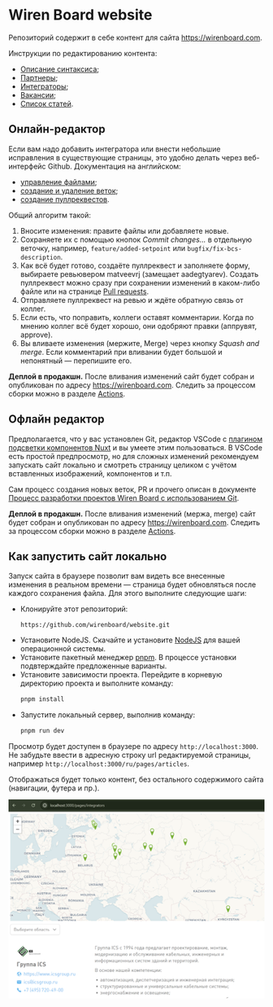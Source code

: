 # Wiren Board website
Репозиторий содержит в себе контент для сайта https://wirenboard.com.

Инструкции по редактированию контента:
- [Описание синтаксиса](/doc/syntax.md);
- [Партнеры](./doc/partners.md);
- [Интеграторы](./doc/integrators.md);
- [Вакансии](./doc/jobs.md);
- [Список статей](./doc/articles.md).

## Онлайн-редактор
Если вам надо добавить интегратора или внести небольшие исправления в существующие страницы, это удобно делать через веб-интерфейс Github. Документация на английском:
- [управление файлами](https://docs.github.com/ru/repositories/working-with-files/managing-files);
- [создание и удаление веток](https://docs.github.com/en/pull-requests/collaborating-with-pull-requests/proposing-changes-to-your-work-with-pull-requests/creating-and-deleting-branches-within-your-repository);
- [создание пуллреквестов](https://docs.github.com/en/pull-requests/collaborating-with-pull-requests/proposing-changes-to-your-work-with-pull-requests/creating-a-pull-request).

Общий алгоритм такой:
1. Вносите изменения: правите файлы или добавляете новые.
2. Сохраняете их с помощью кнопок _Commit changes…_ в отдельную веточку, например, `feature/added-setpoint` или `bugfix/fix-bcs-description`.
3. Как всё будет готово, создаёте пуллреквест и заполняете форму, выбираете ревьювером matveevrj (замещает aadegtyarev). Создать пуллреквест можно сразу при сохранении изменений в каком-либо файле или на странице [Pull requests](https://github.com/wirenboard/website/pulls).
4. Отправляете пуллреквест на ревью и ждёте обратную связь от коллег.
5. Если есть, что поправить, коллеги оставят комментарии. Когда по мнению коллег всё будет хорошо, они одобряют правки (аппрувят, approve).
6. Вы вливаете изменения (мержите, Merge) через кнопку _Squash and merge_. Если комментарий при вливании будет большой и непонятный — перепишите его.

**Деплой в продакшн.** После вливания изменений сайт будет собран и опубликован по адресу https://wirenboard.com. Следить за процессом сборки можно в разделе [Actions](https://github.com/wirenboard/website/actions).

## Офлайн редактор

Предполагается, что у вас установлен Git, редактор VSCode с [плагином подсветки компонентов Nuxt](https://marketplace.visualstudio.com/items?itemName=Nuxt.mdc) и вы умеете этим пользоваться. В VSCode есть простой предпросмотр, но для сложных изменений рекомендуем запускать сайт локально и смотреть страницу целиком с учётом вставленных изображений, компонентов и т.п.

Сам процесс создания новых веток, PR и прочего описан в документе [Процесс разработки проектов Wiren Board с использованием Git](https://github.com/wirenboard/codestyle/blob/master/workflow.md).

**Деплой в продакшн.** После вливания изменений (мержа, merge) сайт будет собран и опубликован по адресу https://wirenboard.com. Следить за процессом сборки можно в разделе [Actions](https://github.com/wirenboard/website/actions).

## Как запустить сайт локально
Запуск сайта в браузере позволит вам видеть все внесенные изменения в реальном времени — страница будет обновляться после каждого сохранения файла. Для этого выполните следующие шаги:

- Клонируйте этот репозиторий:
  ```
  https://github.com/wirenboard/website.git
  ```
- Установите NodeJS. Скачайте и установите [NodeJS](https://nodejs.org/en/download/prebuilt-installer) для вашей операционной системы.
- Установите пакетный менеджер [pnpm](https://pnpm.io/installation). В процессе установки подвтерждайте предложенные варианты.
- Установите зависимости проекта. Перейдите в корневую директорию проекта и выполните команду:
    ```bash
    pnpm install
    ```
- Запустите локальный сервер, выполнив команду:
    ```bash
    pnpm run dev
    ```

Просмотр будет доступен в браузере по адресу `http://localhost:3000`. Не забудьте ввести в адресную строку url редактируемой страницы, например `http://localhost:3000/ru/pages/articles`.

Отображаться будет только контент, без остального содержимого сайта (навигации, футера и пр.).

![Пример страницы](doc/example.png)
